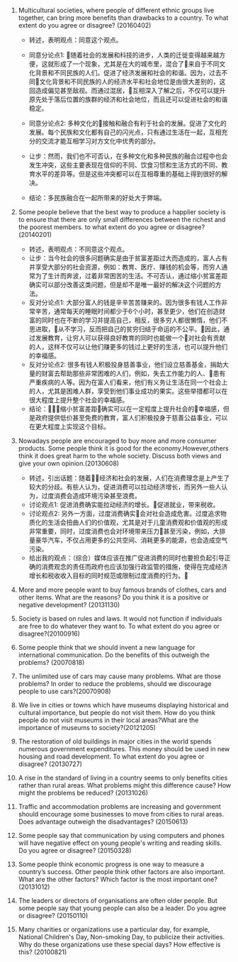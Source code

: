 1. Multicultural societies, where people of different ethnic groups live together, can bring more benefits than drawbacks to a country. To what extent do you agree or disagree? (20160402)
    - 转述，表明观点：同意这个观点。
    - 同意分论点1: 随着社会的发展和科技的进步，人类的迁徙变得越来越方便，这就形成了一个现象，尤其是在大的城市里，混合了来自于不同文化背景和不同民族的人们。促进了经济发展和社会的和谐。因为，过去不同文化背景和不同民族的人的经济水平和社会地位是由很大差别的，这回造成偏见甚至敌视。而通过混居，互相深入了解之后，不仅可以提升原先处于落后位置的族群的经济和社会地位，而且还可以促进社会的和谐稳定。

    - 同意分论点2: 多种文化的接触和融合有利于社会的发展。促进了文化的发展。每个民族和文化都有自己的闪光点，只有通过生活在一起，互相充分的交流才能互相学习对方文化中优秀的部分。
    - 让步：然而，我们也不可否认，在多种文化和多种民族的融合过程中也会发生冲突，这些主要表现在信仰的不同、饮食习惯和生活方式的不同、教育水平的差异等。但是这些冲突都可以在互相尊重的基础上得到很好的解决。
    - 结论：多民族融合在一起所带来的好处大于弊端。

2. Some people believe that the best way to produce a happlier society is to ensure that there are only small differences between the richest and the poorest members. to what extent do you agree or disagree?(20140201)
    - 转述，表明观点：不同意这个观点。
    - 让步：当今社会的很多问题确实是由于贫富差距过大而造成的，富人占有并享受大部分的社会资源，例如：教育、医疗、赚钱的机会等，而穷人通常为了生计而奔波，过着非常困苦的生活。不可否认，通过缩小贫富差距确实可以部分改善这类问题，但是却不是唯一最好的解决这个问题的方法。
    - 反对分论点1: 大部分富人的钱是辛辛苦苦赚来的。因为很多有钱人工作非常辛苦，通常每天的睡眠时间都少于6个小时，甚至更少，他们在创造财富的同时也在不断的学习并提高自己，相反，很多穷人都很懒惰，他们不思进取，从不学习，反而把自己的贫穷归结于命运的不公平。因此，通过发展教育，让穷人可以获得良好教育的同时也能做一个对社会有贡献的人，这样不仅可以让他们赚更多的钱过上更好的生活，也可以提升他们的幸福感。
    - 反对分论点2: 很多有钱人积极投身慈善事业，他们设立慈善基金，捐助大量的财富去帮助那些非常困难的人们，例如，失去工作能力的人、患有严重疾病的人等。因为在富人们看来，他们有义务让生活在同一个社会上的人，尤其是困难人群，享受到他们事业成功的果实。这些举措都可以在很大程度上提升整个社会的幸福感。
    - 结论：缩小贫富差距确实可以在一定程度上提升社会的幸福感，但是政府提供低价甚至免费的教育，富人们积极投身于慈善公益事业，可以在更大程度上实现这个目标。

3. Nowadays people are encouraged to buy more and more consumer products. Some people think it is good for the economy.However,others think it does great harm to the whole society. Discuss both views and give your own opinion.(20130608)
    - 转述，引出话题：随着经济和社会的发展，人们在消费理念是上产生了较大的分歧。有些人认为，促进消费可以拉动经济增长，而另外一些人认为，过度消费会造成环境污染甚至浪费。
    - 讨论观点1: 促进消费确实能拉动经济的增长。促进就业，带来税收。
    - 讨论观点2: 另外一方面，过度消费确实会对社会造成危害。过度追求物质化的生活会扭曲人们的价值观，尤其是对于儿童消费观和价值观的形成非常重要，同时，过度消费也会对环境带来压力甚至污染，例如，大排量豪华汽车，不仅占用更多的公共空间、消耗更多的能源，也会造成空气污染。
    - 给出我的观点：（综合）媒体应该在推广促进消费的同时也要担负起引导正确的消费观念的责任而政府也应该加强行政监管的措施，使得在完成经济增长和税收收入目标的同时规范或限制过度消费的行为。

4. More and more people want to buy famous brands of clothes, cars and other items. What are the reasons? Do you think it is a positive or negative development? (20131130)
5. Society is based on rules and laws. It would not function if individuals are free to do whatever they want to. To what extent do you agree or disagree?(20100916)
6. Some people think that we should invent a new language for international communication. Do the benefits of this outweigh the problems? (20070818)
7. The unlimited use of cars may cause many problems. What are those problems? In order to reduce the problems, should we discourage people to use cars?(20070908)
8. We live in cities or towns which have museums displaying historical and cultural importance, but people do not visit them. How do you think people do not visit museums in their local areas?What are the importance of museums to society?(20121205)
9. The restoration of old buildings in major cities in the world spends numerous
government expenditures. This money should be used in new housing and road development. To what extent do you agree or disagree? (20130727)
10. A rise in the standard of living in a country seems to only benefits cities rather than rural areas.
What problems might this difference cause? How might the problems be reduced? (20131026)
11. Traffic and accommodation problems are increasing and government should encourage some businesses to move from cities to rural areas. Does advantage outweigh the disadvantages? (20150613)
12. Some people say that communication by using computers and phones will have negative effect on young people's writing and reading skills. Do you agree or disagree? (20150328)
13. Some people think economic progress is one way to measure a country’s success. Other people think other factors are also important. What are the other factors? Which factor is the most important one? (20131012)
14. The leaders or directors of organisations are often older people. But some people say that young people can also be a leader. Do you agree or disagree? (20150110)
15. Many charities or organizations use a particular day, for example, National Children's Day, Non-smoking Day, to publicize their activities. Why do these organizations use these special days? How effective is this? (20100821)